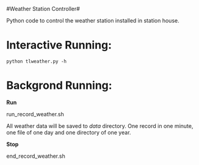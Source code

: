 #Weather Station Controller#

Python code to control the weather station installed in station house.

# Interactive Running:

`python tlweather.py -h`

# Backgrond Running:

**Run**

run_record_weather.sh

All weather data will be saved to *data* directory. One record in one minute, one file of one day and one directory of one year.

**Stop**

end_record_weather.sh

